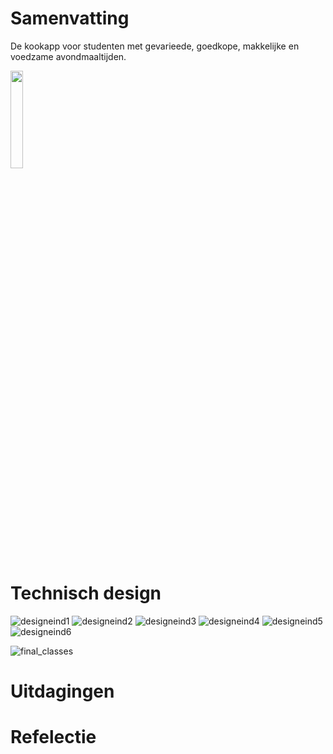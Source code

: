 # Samenvatting

De kookapp voor studenten met gevarieede, goedkope, makkelijke en voedzame avondmaaltijden. 
      
<img src="https://user-images.githubusercontent.com/43133057/51832704-b6294280-22f5-11e9-8279-09b37c6b22bb.png" width="20%" height="20%">

# Technisch design


![designeind1](https://user-images.githubusercontent.com/43133057/51837087-9ea48680-2302-11e9-8c26-ddc391eceeaa.png)
![designeind2](https://user-images.githubusercontent.com/43133057/51837089-9ea48680-2302-11e9-850b-2b98285a1ee8.png)
![designeind3](https://user-images.githubusercontent.com/43133057/51837090-9f3d1d00-2302-11e9-89de-897f10cb3512.png)
![designeind4](https://user-images.githubusercontent.com/43133057/51837093-9f3d1d00-2302-11e9-83f0-b4dbd73efda0.png)
![designeind5](https://user-images.githubusercontent.com/43133057/51837094-9f3d1d00-2302-11e9-81ad-fb58e99c8414.png)
![designeind6](https://user-images.githubusercontent.com/43133057/51837095-9f3d1d00-2302-11e9-9cf1-93e58c141c0d.png)



![final_classes](https://user-images.githubusercontent.com/43133057/51831571-b3791e00-22f2-11e9-854d-b6eb81006df1.png)


# Uitdagingen 

# Refelectie
